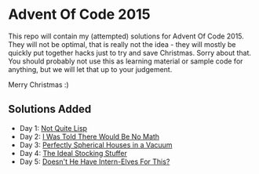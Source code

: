 Advent Of Code 2015
===================

This repo will contain my (attempted) solutions for Advent Of Code 2015. They will not be optimal, that is really not
the idea - they will mostly be quickly put together hacks just to try and save Christmas. Sorry about that. You
should probably not use this as learning material or sample code for anything, but we will let that up to your
judgement.

Merry Christmas :)

Solutions Added
---------------

- Day 1: [Not Quite Lisp](./001/)
- Day 2: [I Was Told There Would Be No Math](./002/)
- Day 3: [Perfectly Spherical Houses in a Vacuum](./003/)
- Day 4: [The Ideal Stocking Stuffer](./004/)
- Day 5: [Doesn't He Have Intern-Elves For This?](./005/)
